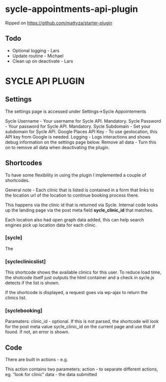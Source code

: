 # sycle-appointments-api-plugin

Ripped on https://github.com/mattyza/starter-plugin

## Todo

* Optional logging - Lars
* Update routine - Michael
* Clean up on deactivate - Lars

# SYCLE API PLUGIN

## Settings
The settings page is accessed under Settings->Sycle Appointements

Sycle Username - Your username for Sycle API. Mandatory.
Sycle Password - Your password for Sycle API. Mandatory.
Sycle Subdomain - Set your subdomain for Sycle API.
Google Places API Key - To use geolocation, this API key from Google is needed.
Logging - Logs interactions and shows debug information on the settings page below.
Remove all data - Turn this on to remove all data when deactivating the plugin.



## Shortcodes
To have some flexibility in using the plugin I implemented a couple of shortcodes.

General note - Each clinic that is listed is contained in a form that links to the location url of the location to continue booking process there.

This happens via the clinic id that is returned via Sycle. Internal code looks up the landing page via the post meta field **sycle_clinic_id** that matches.

Each location also had open graph data added, this can help search engines pick up location data for each clinic.

### [sycle]
The

### [sycleclinicslist]

This shortcode shows the available clinics for this user. To reduce load time, the shotcode itself just outputs the html container and a check in sycle.js detects if the list is shown.

If the shortcode is displayed, a request goes via wp-ajax to return the clinics list.

### [syclebooking]

Paramaters:
clinic_id - optional. If this is not parsed, the shortcode will look for the post meta value sycle_clinic_id on the current page and use that if found.  If not, an error is shown.



## Code
There are built in actions - e.g.

This action contains two parameters:
action - to separate different actions, eg. “look for clinic”
data - the data submitted

